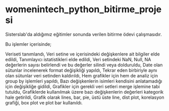# womenintech_python_bitirme_projesi
Sisterslab'da aldığımız eğitimler sonunda verilen bitirme ödevi çalışmasıdır.

Bu işlemler içerisinde;

Veriseti tanımlandı,
Veri setine ve içerisindeki değişkenlere ait bilgiler elde edildi,
Tanımlayıcı istatistikleri elde edildi,
Veri setindeki NaN, Null, NA değerlerin sayısı belirlendi ve bu değerler silindi veya dolduruldu,
Date olan sütunlar incelenerek format değişikliği yapıldı,
Tekrar eden birbiriyle aynı olan sütunlar veri setinden kaldırıldı,
Hem grafikler için hem de analiz için group by işlemleri yapıldı,
Bazı değişkenlerin isimleri kendisini anlatamadığı için değişikliğe gidildi,
Grafikler için gerekli veri setleri merge işlemine tabi tutuldu,
Grafiklerde kullanılmak üzere bazı değişkenlerin değerleri kategorik hale getirildi,
Grafik olarak lines, bar, pie, üstü üste line, dist plot, korelasyon grafiği, box plot ve plot bar kullanıldı.
